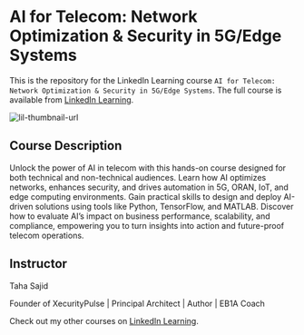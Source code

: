 # AI for Telecom: Network Optimization & Security in 5G/Edge Systems
This is the repository for the LinkedIn Learning course `AI for Telecom: Network Optimization & Security in 5G/Edge Systems`. The full course is available from [LinkedIn Learning][lil-course-url].

![lil-thumbnail-url]

## Course Description

Unlock the power of AI in telecom with this hands-on course designed for both technical and non-technical audiences. Learn how AI optimizes networks, enhances security, and drives automation in 5G, ORAN, IoT, and edge computing environments. Gain practical skills to design and deploy AI-driven solutions using tools like Python, TensorFlow, and MATLAB. Discover how to evaluate AI’s impact on business performance, scalability, and compliance, empowering you to turn insights into action and future-proof telecom operations.


## Instructor

Taha Sajid

Founder of XecurityPulse | Principal Architect | Author | EB1A Coach
                            

Check out my other courses on [LinkedIn Learning](https://www.linkedin.com/learning/instructors/taha-sajid?u=104).


[0]: # (Replace these placeholder URLs with actual course URLs)

[lil-course-url]: https://www.linkedin.com/learning/ai-for-telecom-network-optimization-and-security-in-5g-edge-systems
[lil-thumbnail-url]: https://media.licdn.com/dms/image/v2/D4E0DAQHQTPKa1YPriA/learning-public-crop_675_1200/B4EZc3kca6HcAg-/0/1748983990595?e=2147483647&v=beta&t=OO6KmTNsSyFxh1eyeKqkH54me8pd2Zhg-yTqxUbFQMo

